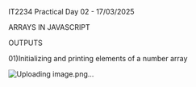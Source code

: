 IT2234 Practical  Day 02 - 17/03/2025

ARRAYS IN JAVASCRIPT

OUTPUTS

01)Initializing and printing elements of a number array

![Uploading image.png…]()









